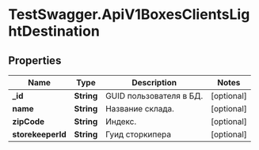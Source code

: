 # TestSwagger.ApiV1BoxesClientsLightDestination

## Properties

Name | Type | Description | Notes
------------ | ------------- | ------------- | -------------
**_id** | **String** | GUID пользователя в БД. | [optional] 
**name** | **String** | Название склада. | [optional] 
**zipCode** | **String** | Индекс. | [optional] 
**storekeeperId** | **String** | Гуид сторкипера | [optional] 


